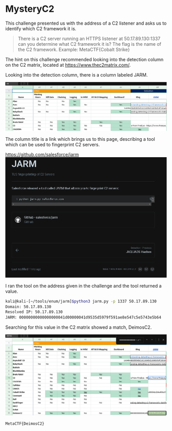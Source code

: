 # MysteryC2

This challenge presented us with the address of a C2 listener and asks us to identify which C2 framework it is. 

>There is a C2 server running an HTTPS listener at 50.17.89.130:1337 can you determine what C2 framework it is? The flag is the name of the C2 framework.
Example: MetaCTF{Cobalt Strike}

The hint on this challenge recommended looking into the detection column on the C2 matrix, located at https://www.thec2matrix.com/.

Looking into the detection column, there is a column labeled JARM. 

![](mystery_1.png)

The column title is a link which brings us to this page, describing a tool which can be used to fingerprint C2 servers.

https://github.com/salesforce/jarm
![](mystery_2.png)

I ran the tool on the address given in the challenge and the tool returned a value. 

```sh
kali@kali-[~/tools/enum/jarm]$python3 jarm.py -p 1337 50.17.89.130
Domain: 50.17.89.130
Resolved IP: 50.17.89.130
JARM: 00000000000000000041d00000041d9535d5979f591ae8e547c5e5743e5b64
```

Searching for this value in the C2 matrix showed a match, DeimosC2.

 ![](mystery_3.png)
 
 ```sh
 MetaCTF{DeimosC2}
 ```
 
 
 
 